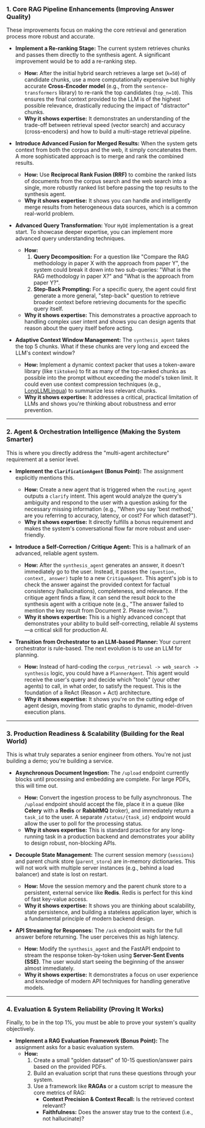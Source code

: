 ### 1. Core RAG Pipeline Enhancements (Improving Answer Quality)

These improvements focus on making the core retrieval and generation process more robust and accurate.

*   **Implement a Re-ranking Stage:** The current system retrieves chunks and passes them directly to the synthesis agent. A significant improvement would be to add a re-ranking step.
    *   **How:** After the initial hybrid search retrieves a large set (`k=50`) of candidate chunks, use a more computationally expensive but highly accurate **Cross-Encoder model** (e.g., from the `sentence-transformers` library) to re-rank the top candidates (`top_n=10`). This ensures the final context provided to the LLM is of the highest possible relevance, drastically reducing the impact of "distractor" chunks.
    *   **Why it shows expertise:** It demonstrates an understanding of the trade-off between retrieval speed (vector search) and accuracy (cross-encoders) and how to build a multi-stage retrieval pipeline.

*   **Introduce Advanced Fusion for Merged Results:** When the system gets context from both the corpus and the web, it simply concatenates them. A more sophisticated approach is to merge and rank the combined results.
    *   **How:** Use **Reciprocal Rank Fusion (RRF)** to combine the ranked lists of documents from the corpus search and the web search into a single, more robustly ranked list before passing the top results to the synthesis agent.
    *   **Why it shows expertise:** It shows you can handle and intelligently merge results from heterogeneous data sources, which is a common real-world problem.

*   **Advanced Query Transformation:** Your `HyDE` implementation is a great start. To showcase deeper expertise, you can implement more advanced query understanding techniques.
    *   **How:**
        1.  **Query Decomposition:** For a question like "Compare the RAG methodology in paper X with the approach from paper Y", the system could break it down into two sub-queries: "What is the RAG methodology in paper X?" and "What is the approach from paper Y?".
        2.  **Step-Back Prompting:** For a specific query, the agent could first generate a more general, "step-back" question to retrieve broader context before retrieving documents for the specific query itself.
    *   **Why it shows expertise:** This demonstrates a proactive approach to handling complex user intent and shows you can design agents that reason about the query itself before acting.

*   **Adaptive Context Window Management:** The `synthesis_agent` takes the top 5 chunks. What if these chunks are very long and exceed the LLM's context window?
    *   **How:** Implement a dynamic context packer that uses a token-aware library (like `tiktoken`) to fit as many of the top-ranked chunks as possible into the prompt without exceeding the model's token limit. It could even use context compression techniques (e.g., [LongLLMLingua](https://github.com/microsoft/LLMLingua)) to summarize less relevant chunks.
    *   **Why it shows expertise:** It addresses a critical, practical limitation of LLMs and shows you're thinking about robustness and error prevention.

---

### 2. Agent & Orchestration Intelligence (Making the System Smarter)

This is where you directly address the "multi-agent architecture" requirement at a senior level.

*   **Implement the `ClarificationAgent` (Bonus Point):** The assignment explicitly mentions this.
    *   **How:** Create a new agent that is triggered when the `routing_agent` outputs a `clarify` intent. This agent would analyze the query's ambiguity and respond to the user with a question asking for the necessary missing information (e.g., "When you say 'best method,' are you referring to accuracy, latency, or cost? For which dataset?").
    *   **Why it shows expertise:** It directly fulfills a bonus requirement and makes the system's conversational flow far more robust and user-friendly.

*   **Introduce a Self-Correction / Critique Agent:** This is a hallmark of an advanced, reliable agent system.
    *   **How:** After the `synthesis_agent` generates an answer, it doesn't immediately go to the user. Instead, it passes the `(question, context, answer)` tuple to a new `CritiqueAgent`. This agent's job is to check the answer against the provided context for factual consistency (hallucinations), completeness, and relevance. If the critique agent finds a flaw, it can send the result *back* to the synthesis agent with a critique note (e.g., "The answer failed to mention the key result from Document 2. Please revise.").
    *   **Why it shows expertise:** This is a highly advanced concept that demonstrates your ability to build self-correcting, reliable AI systems—a critical skill for production AI.

*   **Transition from Orchestrator to an LLM-based Planner:** Your current orchestrator is rule-based. The next evolution is to use an LLM for planning.
    *   **How:** Instead of hard-coding the `corpus_retrieval -> web_search -> synthesis` logic, you could have a `PlannerAgent`. This agent would receive the user's query and decide which "tools" (your other agents) to call, in what order, to satisfy the request. This is the foundation of a ReAct (Reason + Act) architecture.
    *   **Why it shows expertise:** It shows you're on the cutting edge of agent design, moving from static graphs to dynamic, model-driven execution plans.

---

### 3. Production Readiness & Scalability (Building for the Real World)

This is what truly separates a senior engineer from others. You're not just building a demo; you're building a service.

*   **Asynchronous Document Ingestion:** The `/upload` endpoint currently blocks until processing and embedding are complete. For large PDFs, this will time out.
    *   **How:** Convert the ingestion process to be fully asynchronous. The `/upload` endpoint should accept the file, place it in a queue (like **Celery** with a **Redis** or **RabbitMQ** broker), and immediately return a `task_id` to the user. A separate `/status/{task_id}` endpoint would allow the user to poll for the processing status.
    *   **Why it shows expertise:** This is standard practice for any long-running task in a production backend and demonstrates your ability to design robust, non-blocking APIs.

*   **Decouple State Management:** The current session memory (`sessions`) and parent chunk store (`parent_store`) are in-memory dictionaries. This will not work with multiple server instances (e.g., behind a load balancer) and state is lost on restart.
    *   **How:** Move the session memory and the parent chunk store to a persistent, external service like **Redis**. Redis is perfect for this kind of fast key-value access.
    *   **Why it shows expertise:** It shows you are thinking about scalability, state persistence, and building a stateless application layer, which is a fundamental principle of modern backend design.

*   **API Streaming for Responses:** The `/ask` endpoint waits for the full answer before returning. The user perceives this as high latency.
    *   **How:** Modify the `synthesis_agent` and the FastAPI endpoint to stream the response token-by-token using **Server-Sent Events (SSE)**. The user would start seeing the beginning of the answer almost immediately.
    *   **Why it shows expertise:** It demonstrates a focus on user experience and knowledge of modern API techniques for handling generative models.

---

### 4. Evaluation & System Reliability (Proving It Works)

Finally, to be in the top 1%, you must be able to prove your system's quality objectively.

*   **Implement a RAG Evaluation Framework (Bonus Point):** The assignment asks for a basic evaluation system.
    *   **How:**
        1.  Create a small "golden dataset" of 10-15 question/answer pairs based on the provided PDFs.
        2.  Build an evaluation script that runs these questions through your system.
        3.  Use a framework like **RAGAs** or a custom script to measure the core metrics of RAG:
            *   **Context Precision & Context Recall:** Is the retrieved context relevant?
            *   **Faithfulness:** Does the answer stay true to the context (i.e., not hallucinate)?
